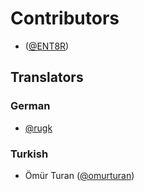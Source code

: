 # Contributors
 
 * ([@ENT8R](https://github.com/ENT8R))

## Translators

### German

- [@rugk](https://github.com/rugk)

### Turkish

-  Ömür Turan ([@omurturan](https://github.com/omurturan))


